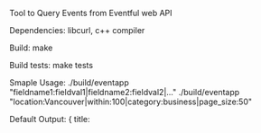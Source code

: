 Tool to Query Events from Eventful web API

Dependencies: libcurl, c++ compiler

Build:
make 

Build tests:
make tests

Smaple Usage:
./build/eventapp "fieldname1:fieldval1|fieldname2:fieldval2|..."
./build/eventapp "location:Vancouver|within:100|category:business|page_size:50"

Default Output:
{ title: <title> | venue_name: <vanue name> | start_time: <start time> | venue_address: <venue address> }
